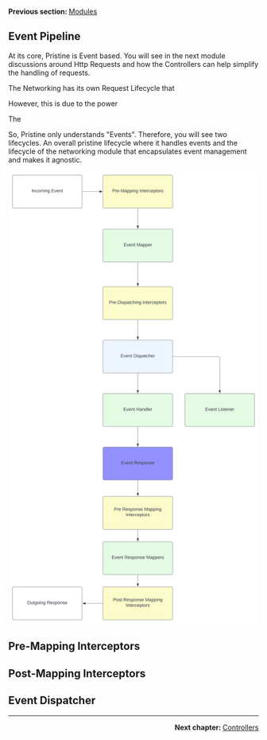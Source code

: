 <p>
   <strong>Previous section: </strong> <a href="docs/getting-started/01-overview/05.modules.md">Modules</a>
</p>


Event Pipeline
-------
At its core, Pristine is Event based. You will see in the next module discussions around Http Requests and how the Controllers can help simplify the handling of requests.

The Networking has its own Request Lifecycle that  

However, this is due to the power

The 

So, Pristine only understands "Events". Therefore, you will see two lifecycles. An overall pristine lifecycle where it handles events and the lifecycle of the networking module that
encapsulates event management and makes it agnostic.


![Event Pipeline Lifecycle](/assets/diagrams/event-lifecycle.svg)


## Pre-Mapping Interceptors


## Post-Mapping Interceptors


## Event Dispatcher




---

<p align="right">
    <strong>Next chapter: </strong> <a href="../02-controllers/00.index.md">Controllers</a>
</p>
